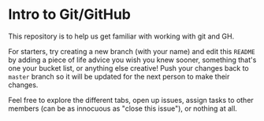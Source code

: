 # Intro to Git/GitHub
This repository is to help us get familiar with working with git and GH. 

For starters, try creating a new branch (with your name) and edit this ```README``` by adding a piece of life advice you wish you knew sooner, something that's one your bucket list, or anything else creative! Push your changes back to ```master``` branch so it will be updated for the next person to make their changes.

Feel free to explore the different tabs, open up issues, assign tasks to other members (can be as innocuous as "close this issue"), or nothing at all.
